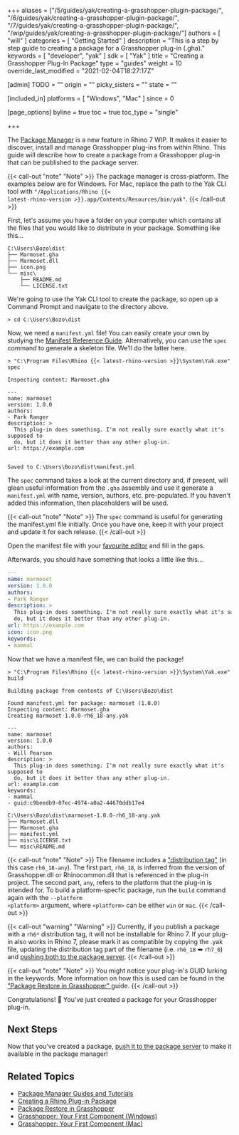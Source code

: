 +++
aliases = ["/5/guides/yak/creating-a-grasshopper-plugin-package/", "/6/guides/yak/creating-a-grasshopper-plugin-package/", "/7/guides/yak/creating-a-grasshopper-plugin-package/", "/wip/guides/yak/creating-a-grasshopper-plugin-package/"]
authors = [ "will" ]
categories = [ "Getting Started" ]
description = "This is a step by step guide to creating a package for a Grasshopper plug-in (.gha)."
keywords = [ "developer", "yak" ]
sdk = [ "Yak" ]
title = "Creating a Grasshopper Plug-In Package"
type = "guides"
weight = 10
override_last_modified = "2021-02-04T18:27:17Z"

[admin]
TODO = ""
origin = ""
picky_sisters = ""
state = ""

[included_in]
platforms = [ "Windows", "Mac" ]
since = 0

[page_options]
byline = true
toc = true
toc_type = "single"

+++

The [Package Manager](../yak/) is a new feature in Rhino 7 WIP. It makes it easier to discover, install and manage Grasshopper plug-ins from within Rhino. This guide will describe how to create a package from a Grasshopper plug-in that can be published to the package server.

{{< call-out "note" "Note" >}}
The package manager is cross-platform. The examples below are for Windows.
For Mac, replace the path to the Yak CLI tool with
<code>"/Applications/Rhino {{< latest-rhino-version >}}.app/Contents/Resources/bin/yak"</code>.
{{< /call-out >}}



First, let's assume you have a folder on your computer which contains all the
files that you would like to distribute in your package. Something like this...

```commandline
C:\Users\Bozo\dist
├── Marmoset.gha
├── Marmoset.dll
├── icon.png
└── misc\
    ├── README.md
    └── LICENSE.txt
```

We're going to use the Yak CLI tool to create the package, so open up a Command
Prompt and navigate to the directory above.

```commandline
> cd C:\Users\Bozo\dist
```

Now, we need a `manifest.yml` file! You can easily create your own by studying
the [Manifest Reference Guide](../the-package-manifest). Alternatively, you can use the `spec`
command to generate a skeleton file. We'll do the latter here.

```commandline
> "C:\Program Files\Rhino {{< latest-rhino-version >}}\System\Yak.exe" spec

Inspecting content: Marmoset.gha

---
name: marmoset
version: 1.0.0
authors:
- Park Ranger
description: >
  This plug-in does something. I'm not really sure exactly what it's supposed to
  do, but it does it better than any other plug-in.
url: https://example.com


Saved to C:\Users\Bozo\dist\manifest.yml
```

The `spec` command takes a look at the current directory and, if present, will
glean useful information from the `.gha` assembly and use it generate a
`manifest.yml` with name, version, authors, etc. pre-populated. If you haven't
added this information, then placeholders will be used.

{{< call-out "note" "Note" >}}
The `spec` command is useful for generating the
manifest.yml file initially. Once you have one, keep it with your project and
update it for each release.
{{< /call-out >}}

Open the manifest file with your [favourite editor](https://code.visualstudio.com)
and fill in the gaps.

Afterwards, you should have something that looks a little like this...

```yaml
---
name: marmoset
version: 1.0.0
authors:
- Park Ranger
description: >
  This plug-in does something. I'm not really sure exactly what it's supposed to
  do, but it does it better than any other plug-in.
url: https://example.com
icon: icon.png
keywords:
- mammal
```

Now that we have a manifest file, we can build the package!

```commandline
> "C:\Program Files\Rhino {{< latest-rhino-version >}}\System\Yak.exe" build

Building package from contents of C:\Users\Bozo\dist

Found manifest.yml for package: marmoset (1.0.0)
Inspecting content: Marmoset.gha
Creating marmoset-1.0.0-rh6_18-any.yak

---
name: marmoset
version: 1.0.0
authors:
- Will Pearson
description: >
  This plug-in does something. I'm not really sure exactly what it's supposed to
  do, but it does it better than any other plug-in.
url: example.com
keywords:
- mammal
- guid:c9beedb9-07ec-4974-a0a2-44670ddb17e4

C:\Users\Bozo\dist\marmoset-1.0.0-rh6_18-any.yak
├── Marmoset.dll
├── Marmoset.gha
├── manifest.yml
├── misc\LICENSE.txt
└── misc\README.md
```

{{< call-out "note" "Note" >}}
The filename includes a <a href="../the-anatomy-of-a-package#distributions" class="alert-link">"distribution tag"</a> (in this case <code>rh6_18-any</code>). The first part, <code>rh6_18</code>, is inferred from the version of Grasshopper.dll or Rhinocommon.dll that is referenced in the plug-in project. The second part, <code>any</code>, refers to the platform that the plug-in is intended for. To build a platform-specfic package, run the <code>build</code> command again with the <code>&#45;&#45;platform &lt;platform&gt;</code> argument, where <code>&lt;platform&gt;</code> can be either <code>win</code> or <code>mac</code>.
{{< /call-out >}}

{{< call-out "warning" "Warning" >}}
Currently, if you publish a package with a <code>rh6*</code> distribution tag, it will not be installable for Rhino 7. If your plug-in also works in Rhino 7, please mark it as compatible by copying the .yak file, updating the distribution tag part of the filename (i.e. <code>rh6_18</code> ➡ <code>rh7_0</code>) and <a href="../pushing-a-package-to-the-server" class="alert-link">pushing both to the package server</a>.
{{< /call-out >}}

{{< call-out "note" "Note" >}}
You might notice your plug-in's GUID lurking in the
keywords. More information on how this is used can be found in the
<a href="../package-restore-in-grasshopper" class="alert-link">"Package Restore in Grasshopper"
</a> guide.
{{< /call-out >}}

Congratulations! 🙌 You've just created a package for your Grasshopper plug-in.

## Next Steps

Now that you've created a package, [push it to the package server](../pushing-a-package-to-the-server) to make it
available in the package manager!

## Related Topics

- [Package Manager Guides and Tutorials](/guides/yak/)
- [Creating a Rhino Plug-in Package](/guides/yak/creating-a-rhino-plugin-package/)
- [Package Restore in Grasshopper](/guides/yak/package-restore-in-grasshopper/)
- [Grasshopper: Your First Component (Windows)](/guides/grasshopper/your-first-component-windows/)
- [Grasshopper: Your First Component (Mac)](/guides/grasshopper/your-first-component-mac/)
